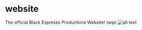 # website
The official Black Espresso Productions Website! (wip)
![alt text](https://blackespresso.productions/resources/BLKESPRESSO.png)

